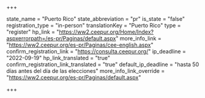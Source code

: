 +++

state_name = "Puerto Rico"
state_abbreviation = "pr"
is_state = "false"
registration_type = "in-person"
translationKey = "Puerto Rico"
type = "register"
hp_link = "https://ww2.ceepur.org/Home/Index?aspxerrorpath=/es-pr/Paginas/default.aspx"
more_info_link = "https://ww2.ceepur.org/es-pr/Paginas/cee-english.aspx"
confirm_registration_link = "https://consulta.ceepur.org/"
ip_deadline = "2022-09-19"
hp_link_translated = "true"
confirm_registration_link_translated = "true"
default_ip_deadline = "hasta 50 días antes del día de las elecciones"
more_info_link_override = "https://ww2.ceepur.org/es-pr/Paginas/default.aspx"

+++